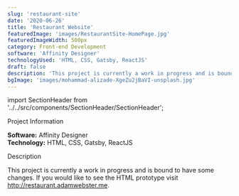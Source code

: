 ```yaml
---
slug: 'restaurant-site'
date: '2020-06-26'
title: 'Restaurant Website'
featuredImage: 'images/RestaurantSite-HomePage.jpg'
featuredImageWidth: 500px
category: Front-end Development
software: 'Affinity Designer'
technologyUsed: 'HTML, CSS, Gatsby, ReactJS'
draft: false
description: 'This project is currently a work in progress and is bound to have some changes. If you would like to see the HTML prototype visit http://restaurant.adamwebster.me.'
bgImage: 'images/mohammad-alizade-XgeZu2jBaVI-unsplash.jpg'
---
```

import SectionHeader from '../../src/components/SectionHeader/SectionHeader';

<SectionHeader>Project Information</SectionHeader>

**Software:** Affinity Designer <br/>
**Technology:** HTML, CSS, Gatsby, ReactJS  

<SectionHeader>Description</SectionHeader>

This project is currently a work in progress and is bound to have some changes. If you would like to see the HTML prototype visit http://restaurant.adamwebster.me.
